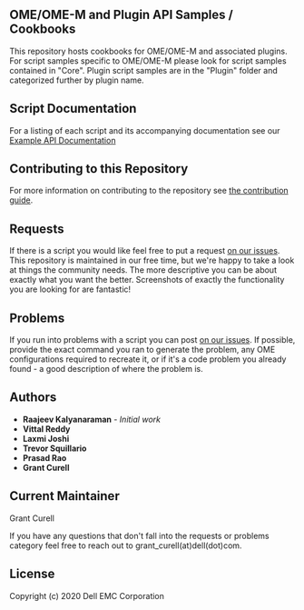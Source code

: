 ## OME/OME-M and Plugin API Samples / Cookbooks

This repository hosts cookbooks for OME/OME-M and associated plugins. For script samples specific to OME/OME-M please look for script samples contained in "Core". Plugin script samples are in the "Plugin" folder and categorized further by plugin name.

## Script Documentation

For a listing of each script and its accompanying documentation see our [Example API Documentation](docs/API.md)

## Contributing to this Repository

For more information on contributing to the repository see [the contribution guide](docs/CONTRIBUTING.md).

## Requests

If there is a script you would like feel free to put a request [on our issues](https://github.com/dell/OpenManage-Enterprise/issues). This repository is maintained in our free time, but we're happy to take a look at things the community needs. The more descriptive you can be about exactly what you want the better. Screenshots of exactly the functionality you are looking for are fantastic!

## Problems

If you run into problems with a script you can post [on our issues](https://github.com/dell/OpenManage-Enterprise/issues). If possible, provide the exact command you ran to generate the problem, any OME configurations required to recreate it, or if it's a code problem you already found - a good description of where the problem is.

## Authors

* **Raajeev Kalyanaraman** - *Initial work*
* **Vittal Reddy**
* **Laxmi Joshi** 
* **Trevor Squillario**
* **Prasad Rao**
* **Grant Curell**

## Current Maintainer

Grant Curell

If you have any questions that don't fall into the requests or problems category feel free to reach out to grant_curell(at)dell(dot)com.

## License

Copyright (c) 2020 Dell EMC Corporation
